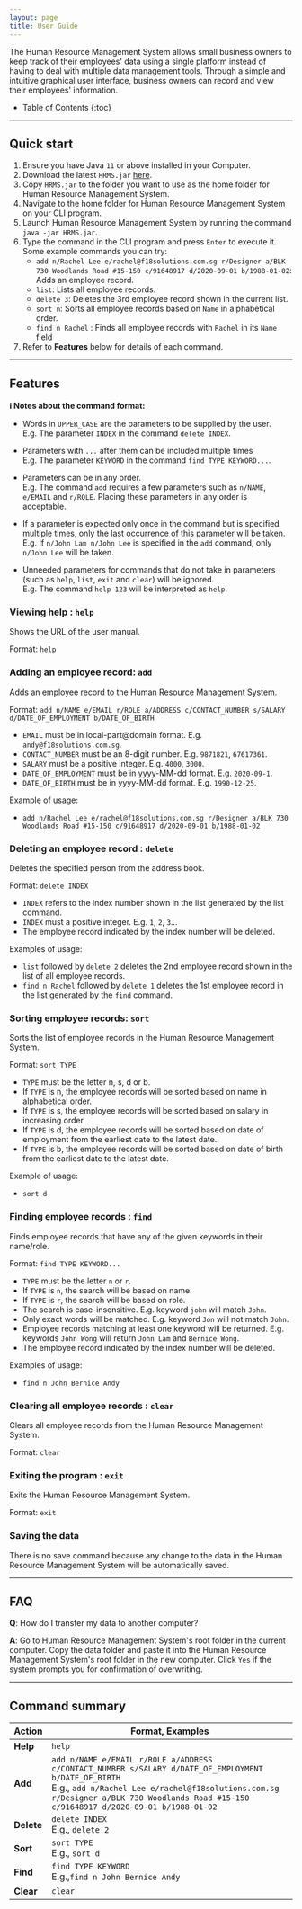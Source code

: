 ```yaml
---
layout: page
title: User Guide
---
```


The Human Resource Management System allows small business owners to keep track of their employees' data using a single platform instead of having to deal with multiple data management tools.
Through a simple and intuitive graphical user interface, business owners can record and view their employees' information.

* Table of Contents
{:toc}

--------------------------------------------------------------------------------------------------------------------

## Quick start

1. Ensure you have Java `11` or above installed in your Computer.
2. Download the latest `HRMS.jar` [here](https://github.com/AY2021S2-TIC4002-F18-2/tp2/releases).
3. Copy `HRMS.jar` to the folder you want to use as the home folder for Human Resource Management System.
4. Navigate to the home folder for Human Resource Management System on your CLI program.
5. Launch Human Resource Management System by running the command `java -jar HRMS.jar`.
6. Type the command in the CLI program and press `Enter` to execute it.
   <br>Some example commands you can try:
    - `add n/Rachel Lee e/rachel@f18solutions.com.sg r/Designer a/BLK 730 Woodlands Road #15-150 c/91648917 d/2020-09-01 b/1988-01-02`: Adds an employee record.
    - `list`: Lists all employee records.
    - `delete 3`: Deletes the 3rd employee record shown in the current list.
    - `sort n`: Sorts all employee records based on `Name` in alphabetical order.
    - `find n Rachel` : Finds all employee records with `Rachel` in its `Name` field
7. Refer to **Features** below for details of each command.

--------------------------------------------------------------------------------------------------------------------

## Features

<div markdown="block" class="alert alert-info">

**:information_source: Notes about the command format:**<br>

* Words in `UPPER_CASE` are the parameters to be supplied by the user.<br>
  E.g. The parameter `INDEX` in the command `delete INDEX`.

* Parameters with `...` after them can be included multiple times<br>
  E.g. The parameter `KEYWORD` in the command `find TYPE KEYWORD...`.

* Parameters can be in any order.<br>
  E.g. The command `add` requires a few parameters such as `n/NAME`, `e/EMAIL` and `r/ROLE`. Placing these parameters in any order is acceptable.

* If a parameter is expected only once in the command but is specified multiple times, only the last occurrence of this parameter will be taken.<br>
  E.g. If `n/John Lam n/John Lee` is specified in the `add` command, only `n/John Lee` will be taken.

* Unneeded parameters for commands that do not take in parameters (such as `help`, `list`, `exit` and `clear`) will be ignored.<br>
  E.g. The command `help 123` will be interpreted as `help`.

</div>

### Viewing help : `help`

Shows the URL of the user manual.

Format: `help`

### Adding an employee record: `add`

Adds an employee record to the Human Resource Management System.

Format: `add n/NAME e/EMAIL r/ROLE a/ADDRESS c/CONTACT_NUMBER s/SALARY d/DATE_OF_EMPLOYMENT b/DATE_OF_BIRTH`
* `EMAIL` must be in local-part@domain format. E.g. `andy@f18solutions.com.sg`.
* `CONTACT_NUMBER` must be an 8-digit number. E.g. `9871821`, `67617361`.
* `SALARY` must be a positive integer. E.g. `4000`, `3000`.
* `DATE_OF_EMPLOYMENT` must be in yyyy-MM-dd format. E.g. `2020-09-1`.
* `DATE_OF_BIRTH` must be in yyyy-MM-dd format. E.g. `1990-12-25`.

Example of usage:
* `add n/Rachel Lee e/rachel@f18solutions.com.sg r/Designer a/BLK 730 Woodlands Road #15-150 c/91648917 d/2020-09-01 b/1988-01-02`

### Deleting an employee record : `delete`

Deletes the specified person from the address book.

Format: `delete INDEX`
* `INDEX` refers to the index number shown in the list generated by the list command.
* `INDEX` must a positive integer. E.g. `1`, `2`, `3`…
* The employee record indicated by the index number will be deleted.

Examples of usage:
* `list` followed by `delete 2` deletes the 2nd employee record shown in the list of all employee records.
* `find n Rachel` followed by `delete 1` deletes the 1st employee record in the list generated by the `find` command.

### Sorting employee records: `sort`

Sorts the list of employee records in the Human Resource Management System.

Format: `sort TYPE`
* `TYPE` must be the letter n, s, d or b.
* If `TYPE` is n, the employee records will be sorted based on name in alphabetical order.
* If `TYPE` is s, the employee records will be sorted based on salary in increasing order.
* If `TYPE` is d, the employee records will be sorted based on date of employment from the earliest date to the latest date.
* If `TYPE` is b, the employee records will be sorted based on date of birth from the earliest date to the latest date.

Example of usage:
* `sort d`

### Finding employee records : `find`

Finds employee records that have any of the given keywords in their name/role.

Format: `find TYPE KEYWORD...`
* `TYPE` must be the letter `n` or `r`.
* If `TYPE` is `n`, the search will be based on name.
* If `TYPE` is `r`, the search will be based on role.
* The search is case-insensitive. E.g. keyword `john` will match `John`.
* Only exact words will be matched. E.g. keyword `Jon` will not match `John`.
* Employee records matching at least one keyword will be returned. E.g. keywords `John Wong` will return `John Lam` and `Bernice Wong`.
* The employee record indicated by the index number will be deleted.

Examples of usage:
* `find n John Bernice Andy` 

### Clearing all employee records : `clear`

Clears all employee records from the Human Resource Management System.

Format: `clear`

### Exiting the program : `exit`

Exits the Human Resource Management System.

Format: `exit`

### Saving the data

There is no save command because any change to the data in the Human Resource Management System will be automatically saved.

--------------------------------------------------------------------------------------------------------------------

## FAQ

**Q**:
How do I transfer my data to another computer?

**A**:
Go to Human Resource Management System's root folder in the current computer.
Copy the data folder and paste it into the Human Resource Management System's root folder in the new computer.
Click `Yes` if the system prompts you for confirmation of overwriting.

--------------------------------------------------------------------------------------------------------------------

## Command summary

Action | Format, Examples
--------|------------------
**Help** | `help`
**Add** | `add n/NAME e/EMAIL r/ROLE a/ADDRESS c/CONTACT_NUMBER s/SALARY d/DATE_OF_EMPLOYMENT b/DATE_OF_BIRTH` <br> E.g., `add n/Rachel Lee e/rachel@f18solutions.com.sg r/Designer a/BLK 730 Woodlands Road #15-150 c/91648917 d/2020-09-01 b/1988-01-02`
**Delete** | `delete INDEX`<br> E.g., `delete 2`
**Sort** | `sort TYPE` <br> E.g., `sort d`
**Find** | `find TYPE KEYWORD` <br> E.g.,`find n John Bernice Andy`
**Clear** | `clear`
